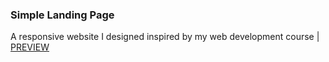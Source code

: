 ### Simple Landing Page
A responsive website I designed inspired by my web development course | [PREVIEW](https://feyzadc.github.io/simple-responsive-page/)
